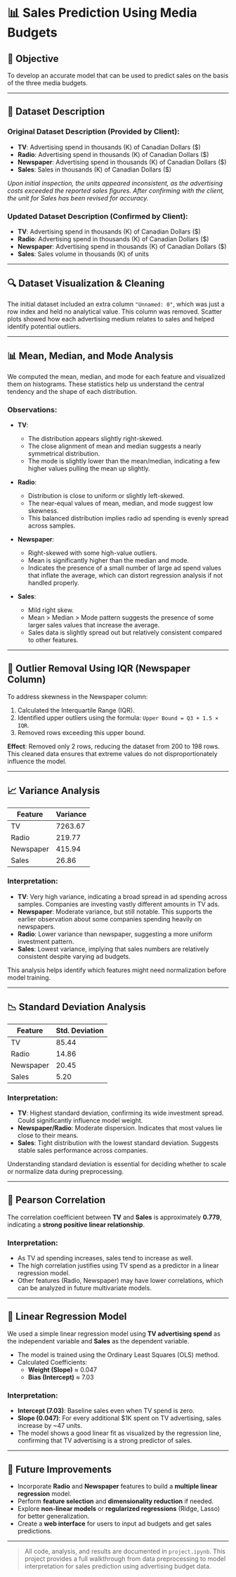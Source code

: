 # 📊 Sales Prediction Using Media Budgets

## 📌 Objective

To develop an accurate model that can be used to predict sales on the basis of the three media budgets.

---

## 🧾 Dataset Description

### Original Dataset Description (Provided by Client):

- **TV**: Advertising spend in thousands (K) of Canadian Dollars ($)
- **Radio**: Advertising spend in thousands (K) of Canadian Dollars ($)
- **Newspaper**: Advertising spend in thousands (K) of Canadian Dollars ($)
- **Sales**: Sales in thousands (K) of Canadian Dollars ($)

*Upon initial inspection, the units appeared inconsistent, as the advertising costs exceeded the reported sales figures. After confirming with the client, the unit for Sales has been revised for accuracy.*

### Updated Dataset Description (Confirmed by Client):

- **TV**: Advertising spend in thousands (K) of Canadian Dollars ($)
- **Radio**: Advertising spend in thousands (K) of Canadian Dollars ($)
- **Newspaper**: Advertising spend in thousands (K) of Canadian Dollars ($)
- **Sales**: Sales volume in thousands (K) of units

---

## 🔍 Dataset Visualization & Cleaning

The initial dataset included an extra column `"Unnamed: 0"`, which was just a row index and held no analytical value. This column was removed. Scatter plots showed how each advertising medium relates to sales and helped identify potential outliers.

---

## 📊 Mean, Median, and Mode Analysis

We computed the mean, median, and mode for each feature and visualized them on histograms. These statistics help us understand the central tendency and the shape of each distribution.

### Observations:

- **TV**:
  - The distribution appears slightly right-skewed.
  - The close alignment of mean and median suggests a nearly symmetrical distribution.
  - The mode is slightly lower than the mean/median, indicating a few higher values pulling the mean up slightly.

- **Radio**:
  - Distribution is close to uniform or slightly left-skewed.
  - The near-equal values of mean, median, and mode suggest low skewness.
  - This balanced distribution implies radio ad spending is evenly spread across samples.

- **Newspaper**:
  - Right-skewed with some high-value outliers.
  - Mean is significantly higher than the median and mode.
  - Indicates the presence of a small number of large ad spend values that inflate the average, which can distort regression analysis if not handled properly.

- **Sales**:
  - Mild right skew.
  - Mean > Median > Mode pattern suggests the presence of some larger sales values that increase the average.
  - Sales data is slightly spread out but relatively consistent compared to other features.

---

## 🧹 Outlier Removal Using IQR (Newspaper Column)

To address skewness in the Newspaper column:

1. Calculated the Interquartile Range (IQR).
2. Identified upper outliers using the formula: `Upper Bound = Q3 + 1.5 × IQR`.
3. Removed rows exceeding this upper bound.

**Effect**: Removed only 2 rows, reducing the dataset from 200 to 198 rows. This cleaned data ensures that extreme values do not disproportionately influence the model.

---

## 📈 Variance Analysis

| Feature     | Variance  |
|-------------|-----------|
| TV          | 7263.67   |
| Radio       | 219.77    |
| Newspaper   | 415.94    |
| Sales       | 26.86     |

### Interpretation:

- **TV**: Very high variance, indicating a broad spread in ad spending across samples. Companies are investing vastly different amounts in TV ads.
- **Newspaper**: Moderate variance, but still notable. This supports the earlier observation about some companies spending heavily on newspapers.
- **Radio**: Lower variance than newspaper, suggesting a more uniform investment pattern.
- **Sales**: Lowest variance, implying that sales numbers are relatively consistent despite varying ad budgets.

This analysis helps identify which features might need normalization before model training.

---

## 📉 Standard Deviation Analysis

| Feature     | Std. Deviation |
|-------------|----------------|
| TV          | 85.44          |
| Radio       | 14.86          |
| Newspaper   | 20.45          |
| Sales       | 5.20           |

### Interpretation:

- **TV**: Highest standard deviation, confirming its wide investment spread. Could significantly influence model weight.
- **Newspaper/Radio**: Moderate dispersion. Indicates that most values lie close to their means.
- **Sales**: Tight distribution with the lowest standard deviation. Suggests stable sales performance across companies.

Understanding standard deviation is essential for deciding whether to scale or normalize data during preprocessing.

---

## 📌 Pearson Correlation

The correlation coefficient between **TV** and **Sales** is approximately **0.779**, indicating a **strong positive linear relationship**.

### Interpretation:

- As TV ad spending increases, sales tend to increase as well.
- The high correlation justifies using TV spend as a predictor in a linear regression model.
- Other features (Radio, Newspaper) may have lower correlations, which can be analyzed in future multivariate models.

---

## 📐 Linear Regression Model

We used a simple linear regression model using **TV advertising spend** as the independent variable and **Sales** as the dependent variable.

- The model is trained using the Ordinary Least Squares (OLS) method.
- Calculated Coefficients:
  - **Weight (Slope)** ≈ 0.047
  - **Bias (Intercept)** ≈ 7.03

### Interpretation:

- **Intercept (7.03)**: Baseline sales even when TV spend is zero.
- **Slope (0.047)**: For every additional $1K spent on TV advertising, sales increase by ~47 units.
- The model shows a good linear fit as visualized by the regression line, confirming that TV advertising is a strong predictor of sales.

---

## 🚀 Future Improvements

- Incorporate **Radio** and **Newspaper** features to build a **multiple linear regression** model.
- Perform **feature selection** and **dimensionality reduction** if needed.
- Explore **non-linear models** or **regularized regressions** (Ridge, Lasso) for better generalization.
- Create a **web interface** for users to input ad budgets and get sales predictions.

---

> All code, analysis, and results are documented in `project.ipynb`. This project provides a full walkthrough from data preprocessing to model interpretation for sales prediction using advertising budget data.
